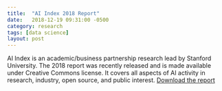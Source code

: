 ```yaml
---
title:  "AI Index 2018 Report"
date:   2018-12-19 09:31:00 -0500
category: research 
tags: [data science]
layout: post
---
```


AI Index is an academic/business partnership research lead by Stanford University. The 2018 report was recently released and is made available under Creative Commons license. It covers all aspects of AI activity in research, industry, open source, and public interest.
[Download the report](http://cdn.aiindex.org/2018/AI%20Index%202018%20Annual%20Report.pdf)
